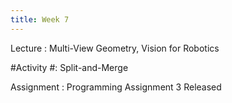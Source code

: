 ```yaml
---
title: Week 7
---
```


Lecture
: Multi-View Geometry, Vision for Robotics

#Activity
#: Split-and-Merge

Assignment
: Programming Assignment 3 Released